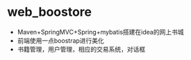 # web_boostore
- Maven+SpringMVC+Spring+mybatis搭建在idea的网上书城
- 前端使用一点boostrap进行美化
- 书籍管理，用户管理，相应的交易系统，对话框
